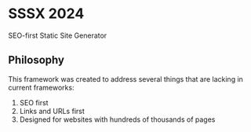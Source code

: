 # SSSX 2024

SEO-first Static Site Generator

## Philosophy

This framework was created to address several things that are lacking in current frameworks:

1. SEO first
2. Links and URLs first
3. Designed for websites with hundreds of thousands of pages
